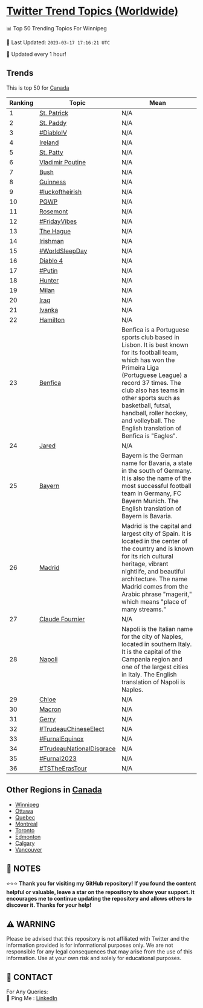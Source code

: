 [Twitter Trend Topics (Worldwide)](https://github.com/ErcinDedeoglu/Twitter-Trend-Topics)
==========


📊 Top 50 Trending Topics For Winnipeg

📆 Last Updated: `2023-03-17 17:16:21 UTC`

🔧 Updated every 1 hour!


## Trends

This is top 50 for [Canada](</Canada>)

| Ranking | Topic | Mean |
| ------- | ------------ | ------------ |
| 1 | [St. Patrick](http://twitter.com/search?q=St.+Patrick) | N/A |
| 2 | [St. Paddy](http://twitter.com/search?q=St.+Paddy) | N/A |
| 3 | [#DiabloIV](http://twitter.com/search?q=%23DiabloIV) | N/A |
| 4 | [Ireland](http://twitter.com/search?q=Ireland) | N/A |
| 5 | [St. Patty](http://twitter.com/search?q=St.+Patty) | N/A |
| 6 | [Vladimir Poutine](http://twitter.com/search?q=Vladimir+Poutine) | N/A |
| 7 | [Bush](http://twitter.com/search?q=Bush) | N/A |
| 8 | [Guinness](http://twitter.com/search?q=Guinness) | N/A |
| 9 | [#luckoftheirish](http://twitter.com/search?q=%23luckoftheirish) | N/A |
| 10 | [PGWP](http://twitter.com/search?q=PGWP) | N/A |
| 11 | [Rosemont](http://twitter.com/search?q=Rosemont) | N/A |
| 12 | [#FridayVibes](http://twitter.com/search?q=%23FridayVibes) | N/A |
| 13 | [The Hague](http://twitter.com/search?q=The+Hague) | N/A |
| 14 | [Irishman](http://twitter.com/search?q=Irishman) | N/A |
| 15 | [#WorldSleepDay](http://twitter.com/search?q=%23WorldSleepDay) | N/A |
| 16 | [Diablo 4](http://twitter.com/search?q=Diablo+4) | N/A |
| 17 | [#Putin](http://twitter.com/search?q=%23Putin) | N/A |
| 18 | [Hunter](http://twitter.com/search?q=Hunter) | N/A |
| 19 | [Milan](http://twitter.com/search?q=Milan) | N/A |
| 20 | [Iraq](http://twitter.com/search?q=Iraq) | N/A |
| 21 | [Ivanka](http://twitter.com/search?q=Ivanka) | N/A |
| 22 | [Hamilton](http://twitter.com/search?q=Hamilton) | N/A |
| 23 | [Benfica](http://twitter.com/search?q=Benfica) | Benfica is a Portuguese sports club based in Lisbon. It is best known for its football team, which has won the Primeira Liga (Portuguese League) a record 37 times. The club also has teams in other sports such as basketball, futsal, handball, roller hockey, and volleyball. The English translation of Benfica is "Eagles". |
| 24 | [Jared](http://twitter.com/search?q=Jared) | N/A |
| 25 | [Bayern](http://twitter.com/search?q=Bayern) | Bayern is the German name for Bavaria, a state in the south of Germany. It is also the name of the most successful football team in Germany, FC Bayern Munich. The English translation of Bayern is Bavaria. |
| 26 | [Madrid](http://twitter.com/search?q=Madrid) | Madrid is the capital and largest city of Spain. It is located in the center of the country and is known for its rich cultural heritage, vibrant nightlife, and beautiful architecture. The name Madrid comes from the Arabic phrase "magerit," which means "place of many streams." |
| 27 | [Claude Fournier](http://twitter.com/search?q=Claude+Fournier) | N/A |
| 28 | [Napoli](http://twitter.com/search?q=Napoli) | Napoli is the Italian name for the city of Naples, located in southern Italy. It is the capital of the Campania region and one of the largest cities in Italy. The English translation of Napoli is Naples. |
| 29 | [Chloe](http://twitter.com/search?q=Chloe) | N/A |
| 30 | [Macron](http://twitter.com/search?q=Macron) | N/A |
| 31 | [Gerry](http://twitter.com/search?q=Gerry) | N/A |
| 32 | [#TrudeauChineseElect](http://twitter.com/search?q=%23TrudeauChineseElect) | N/A |
| 33 | [#FurnalEquinox](http://twitter.com/search?q=%23FurnalEquinox) | N/A |
| 34 | [#TrudeauNationalDisgrace](http://twitter.com/search?q=%23TrudeauNationalDisgrace) | N/A |
| 35 | [#Furnal2023](http://twitter.com/search?q=%23Furnal2023) | N/A |
| 36 | [#TSTheErasTour](http://twitter.com/search?q=%23TSTheErasTour) | N/A |



## Other Regions in [Canada](</Canada>)

* [Winnipeg](</Canada/Winnipeg.md>)
* [Ottawa](</Canada/Ottawa.md>)
* [Quebec](</Canada/Quebec.md>)
* [Montreal](</Canada/Montreal.md>)
* [Toronto](</Canada/Toronto.md>)
* [Edmonton](</Canada/Edmonton.md>)
* [Calgary](</Canada/Calgary.md>)
* [Vancouver](</Canada/Vancouver.md>)



## 📝 NOTES

⭐⭐⭐ **Thank you for visiting my GitHub repository! If you found the content helpful or valuable, leave a star on the repository to show your support. It encourages me to continue updating the repository and allows others to discover it. Thanks for your help!**


## ⚠️ WARNING

Please be advised that this repository is not affiliated with Twitter and the information provided is for informational purposes only. We are not responsible for any legal consequences that may arise from the use of this information. Use at your own risk and solely for educational purposes.


## 📨 CONTACT

 For Any Queries:  
            🏓 Ping Me : [LinkedIn](https://www.linkedin.com/in/ercindedeoglu/)
